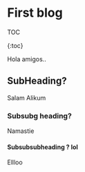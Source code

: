# First blog

TOC

{:toc}


Hola amigos..
## SubHeading?
Salam Alikum
### Subsubg heading?
Namastie

#### Subsubsubheading ? lol
Ellloo

